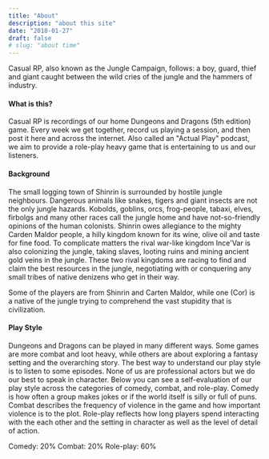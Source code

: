 ```yaml
---
title: "About"
description: "about this site"
date: "2018-01-27"
draft: false
# slug: "about time"
---
```


Casual RP, also known as the Jungle Campaign, follows: a boy, guard, thief and giant caught between the wild cries of the jungle and the hammers of industry.

#### What is this?
Casual RP is recordings of our home Dungeons and Dragons (5th edition) game. Every week we get together, record us playing a session, and then post it here and across the internet. Also called an "Actual Play" podcast, we aim to provide a role-play heavy game that is entertaining to us and our listeners.

#### Background
The small logging town of Shinrin is surrounded by hostile jungle neighbours. Dangerous animals like snakes, tigers and giant insects are not the only jungle hazards. Kobolds, goblins, orcs, frog-people, tabaxi, elves, firbolgs and many other races call the jungle home and have not-so-friendly opinions of the human colonists. Shinrin owes allegiance to the mighty Carden Maldor people, a hilly kingdom known for its wine, olive oil and taste for fine food. To complicate matters the rival war-like kingdom Ince'Var is also colonizing the jungle, taking slaves, looting ruins and mining ancient gold veins in the jungle. These two rival kingdoms are racing to find and claim the best resources in the jungle, negotiating with or conquering any small tribes of native denizens who get in their way.

Some of the players are from Shinrin and Carten Maldor, while one (Cor) is a native of the jungle trying to comprehend the vast stupidity that is civilization.

#### Play Style
Dungeons and Dragons can be played in many different ways. Some games are more combat and loot heavy, while others are about exploring a fantasy setting and the overarching story. The best way to understand our play style is to listen to some episodes. None of us are professional actors but we do our best to speak in character. Below you can see a self-evaluation of our play style across the categories of comedy, combat, and role-play. Comedy is how often a group makes jokes or if the world itself is silly or full of puns. Combat describes the frequency of violence in the game and how important violence is to the plot. Role-play reflects how long players spend interacting with the each other and the setting in character as well as the level of detail of action.

Comedy: 20%
Combat: 20%
Role-play: 60%
